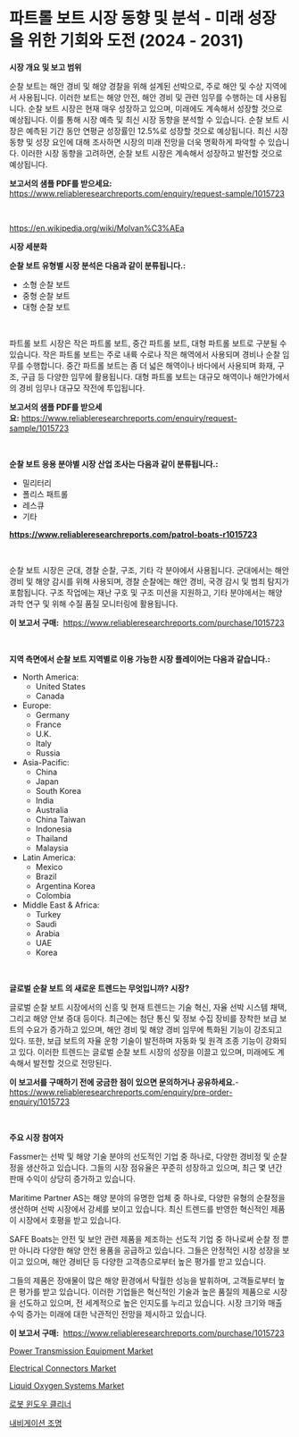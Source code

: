 <p><h1>파트롤 보트 시장 동향 및 분석 - 미래 성장을 위한 기회와 도전 (2024 - 2031)</h1></p><p><strong>시장 개요 및 보고 범위</strong></p>
<p><p>순찰 보트는 해안 경비 및 해양 경찰을 위해 설계된 선박으로, 주로 해안 및 수상 지역에서 사용됩니다. 이러한 보트는 해양 안전, 해안 경비 및 관련 임무를 수행하는 데 사용됩니다. 순찰 보트 시장은 현재 매우 성장하고 있으며, 미래에도 계속해서 성장할 것으로 예상됩니다. 이를 통해 시장 예측 및 최신 시장 동향을 분석할 수 있습니다. 순찰 보트 시장은 예측된 기간 동안 연평균 성장률인 12.5%로 성장할 것으로 예상됩니다. 최신 시장 동향 및 성장 요인에 대해 조사하면 시장의 미래 전망을 더욱 명확하게 파악할 수 있습니다. 이러한 시장 동향을 고려하면, 순찰 보트 시장은 계속해서 성장하고 발전할 것으로 예상됩니다.</p></p>
<p><strong>보고서의 샘플 PDF를 받으세요:</strong> <a href="https://www.reliableresearchreports.com/enquiry/request-sample/1015723">https://www.reliableresearchreports.com/enquiry/request-sample/1015723</a></p>
<p>&nbsp;</p>
<p><a href="https://en.wikipedia.org/wiki/Molvan%C3%AEa">https://en.wikipedia.org/wiki/Molvan%C3%AEa</a></p>
<p><strong>시장 세분화</strong></p>
<p><strong>순찰 보트 유형별 시장 분석은 다음과 같이 분류됩니다.:</strong></p>
<p><ul><li>소형 순찰 보트</li><li>중형 순찰 보트</li><li>대형 순찰 보트</li></ul></p>
<p>&nbsp;</p>
<p><p>파트롤 보트 시장은 작은 파트롤 보트, 중간 파트롤 보트, 대형 파트롤 보트로 구분될 수 있습니다. 작은 파트롤 보트는 주로 내륙 수로나 작은 해역에서 사용되며 경비나 순찰 임무를 수행합니다. 중간 파트롤 보트는 좀 더 넓은 해역이나 바다에서 사용되며 화재, 구조, 구급 등 다양한 임무에 활용됩니다. 대형 파트롤 보트는 대규모 해역이나 해안가에서의 경비 임무나 대규모 작전에 투입됩니다.</p></p>
<p><strong>보고서의 샘플 PDF를 받으세요:</strong>&nbsp;<a href="https://www.reliableresearchreports.com/enquiry/request-sample/1015723">https://www.reliableresearchreports.com/enquiry/request-sample/1015723</a></p>
<p>&nbsp;</p>
<p><strong> 순찰 보트 응용 분야별 시장 산업 조사는 다음과 같이 분류됩니다.:</strong></p>
<p><ul><li>밀리터리</li><li>폴리스 패트롤</li><li>레스큐</li><li>기타</li></ul></p>
<p><strong><a href="https://www.reliableresearchreports.com/patrol-boats-r1015723">https://www.reliableresearchreports.com/patrol-boats-r1015723</a></strong></p>
<p>&nbsp;</p>
<p><p>순찰 보트 시장은 군대, 경찰 순찰, 구조, 기타 각 분야에서 사용됩니다. 군대에서는 해안 경비 및 해양 감시를 위해 사용되며, 경찰 순찰에는 해안 경비, 국경 감시 및 범죄 탐지가 포함됩니다. 구조 작업에는 재난 구호 및 구조 미션을 지원하고, 기타 분야에서는 해양 과학 연구 및 위해 수질 품질 모니터링에 활용됩니다.</p></p>
<p><strong>이 보고서 구매:</strong>&nbsp; <a href="https://www.reliableresearchreports.com/purchase/1015723">https://www.reliableresearchreports.com/purchase/1015723</a></p>
<p>&nbsp;</p>
<p><strong>지역 측면에서 순찰 보트 지역별로 이용 가능한 시장 플레이어는 다음과 같습니다.:</strong></p>
<p><ul>
    <li>
        North America:
        <ul>
            <li>United States</li>
            <li>Canada</li>
        </ul>
    </li>
    <li>
        Europe:
        <ul>
            <li>Germany</li>
            <li>France</li>
            <li>U.K.</li>
            <li>Italy</li>
            <li>Russia</li>
        </ul>
    </li>
    <li>
        Asia-Pacific:
        <ul>
            <li>China</li>
            <li>Japan</li>
            <li>South Korea</li>
            <li>India</li>
            <li>Australia</li>
            <li>China Taiwan</li>
            <li>Indonesia</li>
            <li>Thailand</li>
            <li>Malaysia</li>
        </ul>
    </li>
    <li>
        Latin America:
        <ul>
            <li>Mexico</li>
            <li>Brazil</li>
            <li>Argentina Korea</li>
            <li>Colombia</li>
        </ul>
    </li>
    <li>
        Middle East & Africa:
        <ul>
            <li>Turkey</li>
            <li>Saudi</li>
            <li>Arabia</li>
            <li>UAE</li>
            <li>Korea</li>
        </ul>
    </li>
    </ul></p>
<p>&nbsp;</p>
<p><strong>글로벌 순찰 보트 의 새로운 트렌드는 무엇입니까? 시장?</strong></p>
<p><p>글로벌 순찰 보트 시장에서의 신흥 및 현재 트렌드는 기술 혁신, 자율 선박 시스템 채택, 그리고 해양 안보 증대 등이다. 최근에는 첨단 통신 및 정보 수집 장비를 장착한 보급 보트의 수요가 증가하고 있으며, 해안 경비 및 해양 경비 임무에 특화된 기능이 강조되고 있다. 또한, 보급 보트의 자율 운항 기술이 발전하며 자동화 및 원격 조종 기능이 강화되고 있다. 이러한 트렌드는 글로벌 순찰 보트 시장의 성장을 이끌고 있으며, 미래에도 계속해서 발전할 것으로 전망된다.</p></p>
<p><strong>이 보고서를 구매하기 전에 궁금한 점이 있으면 문의하거나 공유하세요.</strong>- <a href="https://www.reliableresearchreports.com/enquiry/pre-order-enquiry/1015723">https://www.reliableresearchreports.com/enquiry/pre-order-enquiry/1015723</a></p>
<p>&nbsp;</p>
<p><strong>주요 시장 참여자</strong></p>
<p><p>Fassmer는 선박 및 해양 기술 분야의 선도적인 기업 중 하나로, 다양한 경비정 및 순찰정을 생산하고 있습니다. 그들의 시장 점유율은 꾸준히 성장하고 있으며, 최근 몇 년간 판매 수익이 상당히 증가하고 있습니다.</p><p>Maritime Partner AS는 해양 분야의 유명한 업체 중 하나로, 다양한 유형의 순찰정을 생산하며 선박 시장에서 강세를 보이고 있습니다. 최신 트렌드를 반영한 혁신적인 제품이 시장에서 호평을 받고 있습니다.</p><p>SAFE Boats는 안전 및 보안 관련 제품을 제조하는 선도적 기업 중 하나로써 순찰 정 뿐만 아니라 다양한 해양 안전 용품을 공급하고 있습니다. 그들은 안정적인 시장 성장을 보이고 있으며, 해안 경비단 등 다양한 고객층으로부터 높은 평가를 받고 있습니다.</p><p>그들의 제품은 장애물이 많은 해양 환경에서 탁월한 성능을 발휘하며, 고객들로부터 높은 평가를 받고 있습니다. 이러한 기업들은 혁신적인 기술과 높은 품질의 제품으로 시장을 선도하고 있으며, 전 세계적으로 높은 인지도를 누리고 있습니다. 시장 크기와 매출 수익 증가는 미래에 대한 낙관적인 전망을 제시하고 있습니다.</p></p>
<p><strong>이 보고서 구매:</strong>&nbsp;&nbsp;<a href="https://www.reliableresearchreports.com/purchase/1015723">https://www.reliableresearchreports.com/purchase/1015723</a></p>
<p><p><a href="https://issuu.com/reportprime-2/docs/power-transmission-equipment-market-size-2030.pptx">Power Transmission Equipment Market</a></p><p><a href="https://issuu.com/reportprime-2/docs/electrical-connectors-market-size-2030.pptx">Electrical Connectors Market</a></p><p><a href="https://www.linkedin.com/pulse/global-liquid-oxygen-systems-market-size-trends-analysis-regional-zxwte">Liquid Oxygen Systems Market</a></p><p><a href="https://medium.com/@joshuapierce88/%EA%B8%80%EB%A1%9C%EB%B2%8C-%EB%A1%9C%EB%B4%87-%EC%B0%BD%EB%AC%B8-%EC%B2%AD%EC%86%8C%EA%B8%B0-%EC%8B%9C%EC%9E%A5-%EC%A0%9C%ED%92%88-%EC%9C%A0%ED%98%95-vacuum-suction-fan-adsorption-brushless-motor-adsorption-%EC%B5%9C%EC%A2%85-%EC%82%AC%EC%9A%A9%EC%9E%90-%EB%B0%8F-%EC%A7%80%EC%97%AD%EC%97%90-33ca0357bf62">로봇 윈도우 클리너</a></p><p><a href="https://github.com/sougarounis/Market-Research-Report-List-5/blob/main/796935762095.md">내비게이션 조명</a></p></p>